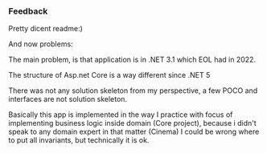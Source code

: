 ### Feedback

Pretty dicent readme:)

And now problems:

The main problem, is that application is in .NET 3.1 which EOL had in 2022.

The structure of Asp.net Core is a way different since .NET 5

There was not any solution skeleton from my perspective, a few POCO and 
interfaces are not solution skeleton.

Basically this app is implemented in the way I practice with focus 
of implementing business logic inside domain (Core project), because
i didn't speak to any domain expert in that matter (Cinema) I could be 
wrong where to put all invariants, but technically it is ok.

